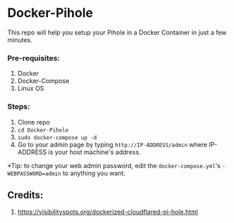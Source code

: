 # Docker-Pihole

This repo will help you setup your Pihole in a Docker Container in just a few minutes.

### Pre-requisites:  
1) Docker  
2) Docker-Compose  
3) Linux OS  

### Steps:  
1) Clone repo  
2) ```cd Docker-Pihole```  
3) ```sudo docker-compose up -d```  
4) Go to your admin page by typing ```http://IP-ADDRESS/admin``` where IP-ADDRESS is your host machine's address.  

*Tip: to change your web admin password, edit the ```docker-compose.yml```'s ```- WEBPASSWORD=admin``` to anything you want.  

## Credits:  
1) https://visibilityspots.org/dockerized-cloudflared-pi-hole.html  
